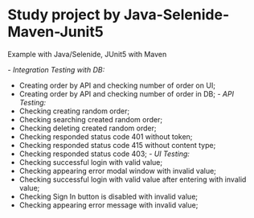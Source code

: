 # Study project by Java-Selenide-Maven-Junit5
Example with Java/Selenide, JUnit5 with Maven

_- Integration Testing with DB:_
  - Creating order by API and checking number of order on UI;
  - Creating order by API and checking number of order in DB;
_- API Testing:_
  - Checking creating random order;
  - Checking searching created random order;
  - Checking deleting created random order;
  - Checking responded status code 401 without token;
  - Checking responded status code 415 without content type;
  - Checking responded status code 403;
_- UI Testing:_
  - Checking successful login with valid value;
  - Checking appearing error modal window with invalid value;
  - Checking successful login with valid value after entering with invalid value;
  - Checking Sign In button is disabled with invalid value;
  - Checking appearing error message with invalid value;
